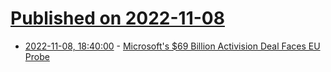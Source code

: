 # [Published on 2022-11-08](index.md)

* [2022-11-08, 18:40:00](https://tech.slashdot.org/story/22/11/08/189238/microsofts-69-billion-activision-deal-faces-eu-probe?utm_source=rss1.0mainlinkanon&utm_medium=feed) - [Microsoft's $69 Billion Activision Deal Faces EU Probe](https://tech.slashdot.org/story/22/11/08/189238/microsofts-69-billion-activision-deal-faces-eu-probe?utm_source=rss1.0mainlinkanon&utm_medium=feed)
